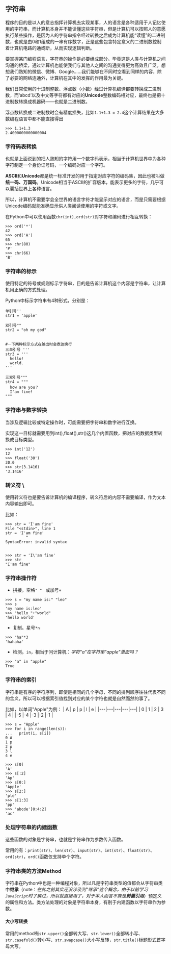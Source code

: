 ## 字符串

   程序的目的是以人的意志指挥计算机去实现某事，人的语言是各种适用于人记忆使用的字符串，而计算机本身并不能读懂这些字符串，但是计算机可以按照人的意愿执行某些操作，是因为人的字符串指令经过转换之后成为计算机能“读懂”的二进制数，也就是由0和1组成的一串有序数字，正是这些包含特定意义的二进制数控制着计算机电路的通或断，从而实现逻辑判断。
   
   
   要掌握某门编程语言，字符串的操作是必要组成部分。毕竟这是人类与计算机之间沟通的桥梁，通过计算机也能使我们与其他人之间的沟通变得更为高效且广泛，想想我们熟知的微信、微博、Google……我们能够在不同时空看到同样的内容，除了必要的网络连通外，计算机在其中的发挥的作用最为关键。
   
   
   我们日常使用的十进制整数、浮点数（小数）经过计算机编译都要转换成二进制数，而‘abcd’以及中文等字符都有对应的**Unicode**整数编码相对应，最终也是把十进制数转换成机器码——也就是二进制数。
   
   
   浮点数转换成二进制数时会有精度损失，比如`1.1+1.3 = 2.4`这个计算结果在大多数编程语言中都不能直接得出
    
    >>> 1.1+1.3
    2.4000000000000004
   
   
### 字符码表转换

   也就是上面说到的把人熟知的字符用一个数字码表示，相当于计算机世界中为各种字符制定一个身份证号码，一个编码对应一个字符。
   
   **ASCII**和**Unicode**都是统一标准开发的用于指定对应字符的编码集，因此也被叫做**统一码、万国码**。Unicode相当于ASCII的扩容版本，能表示更多的字符，几乎可以囊括世界上各种语言。
   
   所以，计算机不需要学会全世界的语言字符才能显示对应的语言，而是只需要根据Unicode编码就能准确显示供人类阅读使用的字符或文字。
   
   在Python中可以使用函数`chr(int),ord(str)`对字符和编码进行相互转换：
   
    >>> ord('*')
    42
    >>> ord('A')
    65
    >>> chr(80)
    'P'
    >>> chr(66)
    'B'
    

### 字符串的标示

   使用特定的符号或规则标示字符串，目的是告诉计算机这个内容是字符串，让计算机用正确的方式处理。
   
   Python中标示字符串有4种形式，分别是：
   
    单引号''
    str1 = 'apple'
    
    双引号""
    str2 = "oh my god"
    
    
    #一下两种标示方式在输出时会表达换行
    三单引号 '''
    str3 = '''
      hello!
      world.
    '''
    
    三双引号"""
    str4 = """
      how are you？
      I'am fine!
    """
    

### 字符串与数字转换

   当涉及逻辑比较或特定操作时，可能需要把字符串和数字进行互换。
   
   实现这一目标就需要用到int(),float(),str()这几个内置函数，把对应的数据类型转换成目标类型。
   
    >>> int('12')
    12
    >>> float('30')
    30.0
    >>> str(3.1416)
    '3.1416'
   
   
### 转义符 \

   使用转义符也是要告诉计算机的编译程序，转义符后的内容不需要编译，作为文本内容输出即可。
   
   比如：

    >>> str = 'I'am fine'
    File "<stdin>", line 1
    str = 'I'am fine'
             ^
    SyntaxError: invalid syntax
    
    
    >>> str = 'I\'am fine'
    >>> str
    "I'am fine"
        


### 字符串操作符

   - 拼接。空格`" " ` 或加号` + `
   
    >>> s = "my name is:" "leo"
    >>> s
    'my name is:leo'
    >>> "hello "+"world"
    'hello world'
    
   - 复制。星号`*n`
   
    >>> "ha"*3
    'hahaha'

   - 检测。`in`，相当于问计算机：*字符"a"在字符串"apple"里面吗？*
   
    >>> "a" in "apple"
    True


### 字符串的索引

   字符串是有序的字符序列，即使是相同的几个字母，不同的排列顺序往往代表不同的含义，所以可以根据索引值找到对应的某个字符也就是自然而然的事了。
   
   比如，以单词"Apple"为例：
   | A | p | p | l | e |
   |---|---|---|---|---|
   | 0 | 1 | 2 | 3 | 4 |
   |-5 |-4 |-3 |-2 |-1 |
   
    >>> s = "Apple"
    >>> for i in range(len(s)):
    ...   print(i, s[i])
    0 A
    1 p
    2 p
    3 l
    4 e
   
    >>> s[0]
    'A'
    >>> s[:2]
    'Ap'
    >>> s[0:]
    'Apple'
    >>> s[2:]
    'ple'
    >>> s[1:3]
    'pp'
    >>> 'abcde'[0:4:2]
    'ac'


### 处理字符串的内建函数

   这些函数的对象是字符串，也就是字符串作为参数传入函数。
   
   常用的有：`print(str)`、`len(str)`、`input(str)`、`int(str)`、`float(str)`、`ord(str)`，`ord()`函数仅支持单个字符。
   
  
  
  
### 字符串类的方法Method

   字符串在Python中也是一种编程对象，所以凡是字符串类型的值都会从字符串类中**继承**（note：*在此之前其实还没涉及到"继承"这个概念，由于以前学习`JavaScript`时了解过，所以就直接用了，对于本人而言不算是**前置引用***）预定义的属性和方法。类方法处理的对象是字符串本身，有别于内建函数以字符串作为参数。
   
   
#### 大小写转换

   常用的method有`str.upper()`全部转大写、`str.lower()`全部转小写、`str.casefold()`转小写、`str.swapcase()`大小写反转，`str.title()`标题形式首字母大写。
   
   
   


















